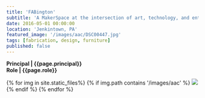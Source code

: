```yaml
---
title: 'FABington'
subtitle: 'A MakerSpace at the intersection of art, technology, and entrepreneurship.'
date: 2016-05-01 00:00:00
location: 'Jenkintown, PA'
featured_image: '/images/aac/DSC00447.jpg'
tags: [fabrication, design, furniture]
published: false
---
```

**Principal | {{page.principal}} <br>
Role | {{page.role}}**<br>
<div class="gallery" data-columns="3">
{% for img in site.static_files%}
  {% if img.path contains '/images/aac' %}
    <img src="{{ img.path }}"/>
  {% endif %}
{% endfor %}
</div>

